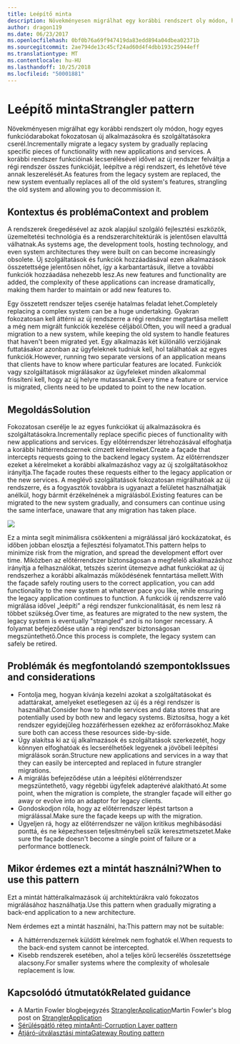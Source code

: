 ```yaml
---
title: Leépítő minta
description: Növekményesen migrálhat egy korábbi rendszert oly módon, hogy egyes funkciódarabokat fokozatosan új alkalmazásokra és szolgáltatásokra cserél.
author: dragon119
ms.date: 06/23/2017
ms.openlocfilehash: 0bf0b76a69f947419da83edd894a04dbea02371b
ms.sourcegitcommit: 2ae794de13c45cf24ad60d4f4dbb193c25944eff
ms.translationtype: MT
ms.contentlocale: hu-HU
ms.lasthandoff: 10/25/2018
ms.locfileid: "50001881"
---
```

# <a name="strangler-pattern"></a><span data-ttu-id="be372-103">Leépítő minta</span><span class="sxs-lookup"><span data-stu-id="be372-103">Strangler pattern</span></span>

<span data-ttu-id="be372-104">Növekményesen migrálhat egy korábbi rendszert oly módon, hogy egyes funkciódarabokat fokozatosan új alkalmazásokra és szolgáltatásokra cserél.</span><span class="sxs-lookup"><span data-stu-id="be372-104">Incrementally migrate a legacy system by gradually replacing specific pieces of functionality with new applications and services.</span></span> <span data-ttu-id="be372-105">A korábbi rendszer funkcióinak lecserélésével idővel az új rendszer felváltja a régi rendszer összes funkcióját, leépítve a régi rendszert, és lehetővé téve annak leszerelését.</span><span class="sxs-lookup"><span data-stu-id="be372-105">As features from the legacy system are replaced, the new system eventually replaces all of the old system's features, strangling the old system and allowing you to decommission it.</span></span> 

## <a name="context-and-problem"></a><span data-ttu-id="be372-106">Kontextus és probléma</span><span class="sxs-lookup"><span data-stu-id="be372-106">Context and problem</span></span>

<span data-ttu-id="be372-107">A rendszerek öregedésével az azok alapjául szolgáló fejlesztési eszközök, üzemeltetési technológia és a rendszerarchitektúrák is jelentősen elavulttá válhatnak.</span><span class="sxs-lookup"><span data-stu-id="be372-107">As systems age, the development tools, hosting technology, and even system architectures they were built on can become increasingly obsolete.</span></span> <span data-ttu-id="be372-108">Új szolgáltatások és funkciók hozzáadásával ezen alkalmazások összetettsége jelentősen nőhet, így a karbantartásuk, illetve a további funkciók hozzáadása nehezebb lesz.</span><span class="sxs-lookup"><span data-stu-id="be372-108">As new features and functionality are added, the complexity of these applications can increase dramatically, making them harder to maintain or add new features to.</span></span>

<span data-ttu-id="be372-109">Egy összetett rendszer teljes cseréje hatalmas feladat lehet.</span><span class="sxs-lookup"><span data-stu-id="be372-109">Completely replacing a complex system can be a huge undertaking.</span></span> <span data-ttu-id="be372-110">Gyakran fokozatosan kell áttérni az új rendszerre a régi rendszer megtartása mellett a még nem migrált funkciók kezelése céljából.</span><span class="sxs-lookup"><span data-stu-id="be372-110">Often, you will need a gradual migration to a new system, while keeping the old system to handle features that haven't been migrated yet.</span></span> <span data-ttu-id="be372-111">Egy alkalmazás két különálló verziójának futtatásakor azonban az ügyfeleknek tudniuk kell, hol találhatóak az egyes funkciók.</span><span class="sxs-lookup"><span data-stu-id="be372-111">However, running two separate versions of an application means that clients have to know where particular features are located.</span></span> <span data-ttu-id="be372-112">Funkciók vagy szolgáltatások migrálásakor az ügyfeleket minden alkalommal frissíteni kell, hogy az új helyre mutassanak.</span><span class="sxs-lookup"><span data-stu-id="be372-112">Every time a feature or service is migrated, clients need to be updated to point to the new location.</span></span>

## <a name="solution"></a><span data-ttu-id="be372-113">Megoldás</span><span class="sxs-lookup"><span data-stu-id="be372-113">Solution</span></span>

<span data-ttu-id="be372-114">Fokozatosan cserélje le az egyes funkciókat új alkalmazásokra és szolgáltatásokra.</span><span class="sxs-lookup"><span data-stu-id="be372-114">Incrementally replace specific pieces of functionality with new applications and services.</span></span> <span data-ttu-id="be372-115">Egy előtérrendszer létrehozásával elfoghatja a korábbi háttérrendszernek címzett kérelmeket.</span><span class="sxs-lookup"><span data-stu-id="be372-115">Create a façade that intercepts requests going to the backend legacy system.</span></span> <span data-ttu-id="be372-116">Az előtérrendszer ezeket a kérelmeket a korábbi alkalmazáshoz vagy az új szolgáltatásokhoz irányítja.</span><span class="sxs-lookup"><span data-stu-id="be372-116">The façade routes these requests either to the legacy application or the new services.</span></span> <span data-ttu-id="be372-117">A meglévő szolgáltatások fokozatosan migrálhatóak az új rendszerre, és a fogyasztók továbbra is ugyanazt a felületet használhatják anélkül, hogy bármit érzékelnének a migrálásból.</span><span class="sxs-lookup"><span data-stu-id="be372-117">Existing features can be migrated to the new system gradually, and consumers can continue using the same interface, unaware that any migration has taken place.</span></span>

![](./_images/strangler.png)  

<span data-ttu-id="be372-118">Ez a minta segít minimálisra csökkenteni a migrálással járó kockázatokat, és időben jobban elosztja a fejlesztési folyamatot.</span><span class="sxs-lookup"><span data-stu-id="be372-118">This pattern helps to minimize risk from the migration, and spread the development effort over time.</span></span> <span data-ttu-id="be372-119">Miközben az előtérrendszer biztonságosan a megfelelő alkalmazáshoz irányítja a felhasználókat, tetszés szerint ütemezve adhat funkciókat az új rendszerhez a korábbi alkalmazás működésének fenntartása mellett.</span><span class="sxs-lookup"><span data-stu-id="be372-119">With the façade safely routing users to the correct application, you can add functionality to the new system at whatever pace you like, while ensuring the legacy application continues to function.</span></span> <span data-ttu-id="be372-120">A funkciók új rendszerre való migrálása idővel „leépíti” a régi rendszer funkcionalitását, és nem lesz rá többet szükség.</span><span class="sxs-lookup"><span data-stu-id="be372-120">Over time, as features are migrated to the new system, the legacy system is eventually "strangled" and is no longer necessary.</span></span> <span data-ttu-id="be372-121">A folyamat befejeződése után a régi rendszer biztonságosan megszüntethető.</span><span class="sxs-lookup"><span data-stu-id="be372-121">Once this process is complete, the legacy system can safely be retired.</span></span>

## <a name="issues-and-considerations"></a><span data-ttu-id="be372-122">Problémák és megfontolandó szempontok</span><span class="sxs-lookup"><span data-stu-id="be372-122">Issues and considerations</span></span>

- <span data-ttu-id="be372-123">Fontolja meg, hogyan kívánja kezelni azokat a szolgáltatásokat és adattárakat, amelyeket esetlegesen az új és a régi rendszer is használhat.</span><span class="sxs-lookup"><span data-stu-id="be372-123">Consider how to handle services and data stores that are potentially used by both new and legacy systems.</span></span> <span data-ttu-id="be372-124">Biztosítsa, hogy a két rendszer egyidejűleg hozzáférhessen ezekhez az erőforrásokhoz.</span><span class="sxs-lookup"><span data-stu-id="be372-124">Make sure both can access these resources side-by-side.</span></span>
- <span data-ttu-id="be372-125">Úgy alakítsa ki az új alkalmazások és szolgáltatások szerkezetét, hogy könnyen elfoghatóak és lecserélhetőek legyenek a jövőbeli leépítési migrálások során.</span><span class="sxs-lookup"><span data-stu-id="be372-125">Structure new applications and services in a way that they can easily be intercepted and replaced in future strangler migrations.</span></span>
- <span data-ttu-id="be372-126">A migrálás befejeződése után a leépítési előtérrendszer megszüntethető, vagy régebbi ügyfelek adapterévé alakítható.</span><span class="sxs-lookup"><span data-stu-id="be372-126">At some point, when the migration is complete, the strangler façade will either go away or evolve into an adaptor for legacy clients.</span></span>
- <span data-ttu-id="be372-127">Gondoskodjon róla, hogy az előtérrendszer lépést tartson a migrálással.</span><span class="sxs-lookup"><span data-stu-id="be372-127">Make sure the façade keeps up with the migration.</span></span>
- <span data-ttu-id="be372-128">Ügyeljen rá, hogy az előtérrendszer ne váljon kritikus meghibásodási ponttá, és ne képezhessen teljesítménybeli szűk keresztmetszetet.</span><span class="sxs-lookup"><span data-stu-id="be372-128">Make sure the façade doesn't become a single point of failure or a performance bottleneck.</span></span>

## <a name="when-to-use-this-pattern"></a><span data-ttu-id="be372-129">Mikor érdemes ezt a mintát használni?</span><span class="sxs-lookup"><span data-stu-id="be372-129">When to use this pattern</span></span>

<span data-ttu-id="be372-130">Ezt a mintát háttéralkalmazások új architektúrákra való fokozatos migrálásához használhatja.</span><span class="sxs-lookup"><span data-stu-id="be372-130">Use this pattern when gradually migrating a back-end application to a new architecture.</span></span>

<span data-ttu-id="be372-131">Nem érdemes ezt a mintát használni, ha:</span><span class="sxs-lookup"><span data-stu-id="be372-131">This pattern may not be suitable:</span></span>

- <span data-ttu-id="be372-132">A háttérrendszernek küldött kérelmek nem foghatók el.</span><span class="sxs-lookup"><span data-stu-id="be372-132">When requests to the back-end system cannot be intercepted.</span></span>
- <span data-ttu-id="be372-133">Kisebb rendszerek esetében, ahol a teljes körű lecserélés összetettsége alacsony.</span><span class="sxs-lookup"><span data-stu-id="be372-133">For smaller systems where the complexity of wholesale replacement is low.</span></span>

## <a name="related-guidance"></a><span data-ttu-id="be372-134">Kapcsolódó útmutatók</span><span class="sxs-lookup"><span data-stu-id="be372-134">Related guidance</span></span>

- <span data-ttu-id="be372-135">A Martin Fowler blogbejegyzés [StranglerApplication](https://www.martinfowler.com/bliki/StranglerApplication.html)</span><span class="sxs-lookup"><span data-stu-id="be372-135">Martin Fowler's blog post on [StranglerApplication](https://www.martinfowler.com/bliki/StranglerApplication.html)</span></span>
- [<span data-ttu-id="be372-136">Sérülésgátló réteg minta</span><span class="sxs-lookup"><span data-stu-id="be372-136">Anti-Corruption Layer pattern</span></span>](./anti-corruption-layer.md)
- [<span data-ttu-id="be372-137">Átjáró-útválasztási minta</span><span class="sxs-lookup"><span data-stu-id="be372-137">Gateway Routing pattern</span></span>](./gateway-routing.md)


 

